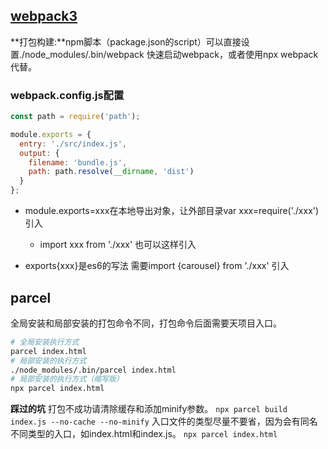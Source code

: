 ## [webpack3](https://segmentfault.com/a/1190000006178770#articleHeader2)
**打包构建:**npm脚本（package.json的script）可以直接设置./node_modules/.bin/webpack 快速启动webpack，或者使用npx webpack代替。

### webpack.config.js配置
```javascript
const path = require('path');

module.exports = {
  entry: './src/index.js',
  output: {
    filename: 'bundle.js',
    path: path.resolve(__dirname, 'dist')
  }
};
```
- module.exports=xxx在本地导出对象，让外部目录var xxx=require('./xxx')引入

    - import xxx from './xxx'   也可以这样引入
- exports{xxx}是es6的写法 需要import {carousel} from './xxx' 引入 


## parcel
全局安装和局部安装的打包命令不同，打包命令后面需要天项目入口。
```bash
# 全局安装执行方式
parcel index.html
# 局部安装的执行方式
./node_modules/.bin/parcel index.html
# 局部安装的执行方式（缩写版）
npx parcel index.html
```

**踩过的坑**
打包不成功请清除缓存和添加minify参数。
`npx parcel build index.js --no-cache --no-minify`
入口文件的类型尽量不要省，因为会有同名不同类型的入口，如index.html和index.js。
`npx parcel index.html`
